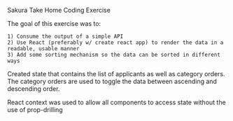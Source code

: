 Sakura Take Home Coding Exercise

The goal of this exercise was to:

    1) Consume the output of a simple API
    2) Use React (preferably w/ create react app) to render the data in a readable, usable manner
    3) Add some sorting mechanism so the data can be sorted in different ways


Created state that contains the list of applicants as well as
category orders. The category orders are used to toggle the data
between ascending and descending order.

React context was used to allow all components to access state
without the use of prop-drilling

